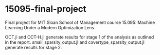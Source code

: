# 15095-final-project
Final project for MIT Sloan School of Management course 15.095: Machine Learning Under a Modern Optimization Lens

OCT.jl and OCT-H.jl generate results for stage 1 of the analysis as outlined in the report. small_sparsity_output.jl and covertype_sparsity_output.jl generate results for stage 2.

